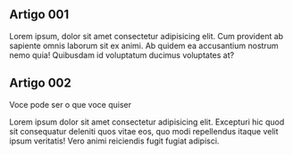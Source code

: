 <!DOCTYPE html>
<html lang="pt-br">
<head>
    <meta charset="UTF-8">
    <meta http-equiv="X-UA-Compatible" content="IE=edge">
    <meta name="viewport" content="width=device-width, initial-scale=1.0">
    <title>Branch</title>
    <link rel="stylesheet" href="estilo.css">
</head>
<body>
    <title>Voce Consegue</title>
    <article>
       <h1>Artigo 001</h1>
       <p>Lorem ipsum, dolor sit amet consectetur adipisicing elit. Cum provident ab sapiente omnis laborum sit ex animi. Ab quidem ea accusantium nostrum nemo quia! Quibusdam id voluptatum ducimus voluptates at?</p>
    </article>
    <article>
        <h2>Artigo 002</h2>
        <p>Voce pode ser o que voce quiser</p>
        <p>Lorem ipsum dolor sit amet consectetur adipisicing elit. Excepturi hic quod sit consequatur deleniti quos vitae eos, quo modi repellendus itaque velit ipsum veritatis! Vero animi reiciendis fugit fugiat adipisci.</p>
    </article>
</body>
</html>

